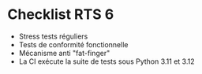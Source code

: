 # Checklist RTS 6

- Stress tests réguliers
- Tests de conformité fonctionnelle
- Mécanisme anti "fat-finger"
- La CI exécute la suite de tests sous Python 3.11 et 3.12

